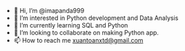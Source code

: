 - 👋 Hi, I’m @imapanda999
- 👀 I’m interested in Python development and Data Analysis
- 🌱 I’m currently learning SQL and Python
- 💞️ I’m looking to collaborate on making Python app.
- 📫 How to reach me xuantoanxtd@gmail.com

<!---
imapanda999/imapanda999 is a ✨ special ✨ repository because its `README.md` (this file) appears on your GitHub profile.
You can click the Preview link to take a look at your changes.
--->

